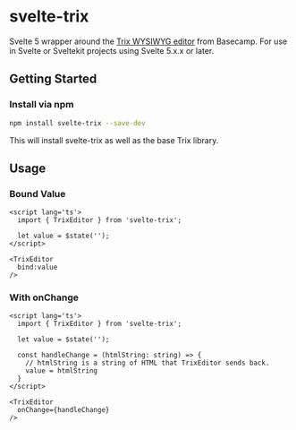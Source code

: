 # svelte-trix

Svelte 5 wrapper around the [Trix WYSIWYG editor](https://github.com/basecamp/trix) from Basecamp. For use in Svelte or Sveltekit projects using Svelte 5.x.x or later.

## Getting Started

### Install via npm

```bash
npm install svelte-trix --save-dev
```

This will install svelte-trix as well as the base Trix library.

## Usage

### Bound Value
```svelte
<script lang='ts'>
  import { TrixEditor } from 'svelte-trix';

  let value = $state('');
</script>

<TrixEditor
  bind:value
/>
```

### With onChange
```svelte
<script lang='ts'>
  import { TrixEditor } from 'svelte-trix';

  let value = $state('');

  const handleChange = (htmlString: string) => {
    // htmlString is a string of HTML that TrixEditor sends back.
    value = htmlString
  }
</script>

<TrixEditor
  onChange={handleChange}
/>
```